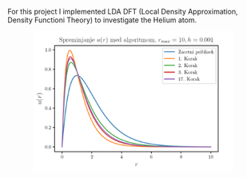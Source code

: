For this project I implemented LDA DFT (Local Density Approximation, Density Functioni Theory) to investigate the Helium atom.

<div style="text-align: center;">
    <img src="teaser.png" alt="Eigenstate" width="400"/>
</div>
